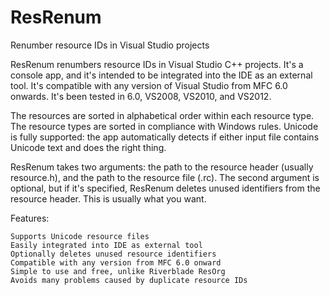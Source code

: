 # ResRenum
Renumber resource IDs in Visual Studio projects

ResRenum renumbers resource IDs in Visual Studio C++ projects. It's a console app, and it's intended to be integrated into the IDE as an external tool. It's compatible with any version of Visual Studio from MFC 6.0 onwards. It's been tested in 6.0, VS2008, VS2010, and VS2012.

The resources are sorted in alphabetical order within each resource type. The resource types are sorted in compliance with Windows rules. Unicode is fully supported: the app automatically detects if either input file contains Unicode text and does the right thing.

ResRenum takes two arguments: the path to the resource header (usually resource.h), and the path to the resource file (.rc). The second argument is optional, but if it's specified, ResRenum deletes unused identifiers from the resource header. This is usually what you want.

Features:

    Supports Unicode resource files
    Easily integrated into IDE as external tool
    Optionally deletes unused resource identifiers
    Compatible with any version from MFC 6.0 onward
    Simple to use and free, unlike Riverblade ResOrg
    Avoids many problems caused by duplicate resource IDs

